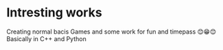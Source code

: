 # Intresting works
Creating normal bacis Games and some work for fun and timepass 😊😁😊
Basically in C++ and Python

